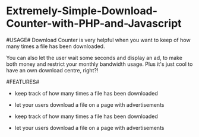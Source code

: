 Extremely-Simple-Download-Counter-with-PHP-and-Javascript
=========================================================

#USAGE#
Download Counter is very helpful when you want to keep of how many times a file has been downloaded.

You can also let the user wait some seconds and display an ad, to make both money and restrict your monthly bandwidth usage.
Plus it's just cool to have an own download centre, right?!

#FEATURES#
- keep track of how many times a file has been downloaded
- let your users download a file on a page with advertisements

- keep track of how many times a file has been downloaded

- let your users download a file on a page with advertisements
